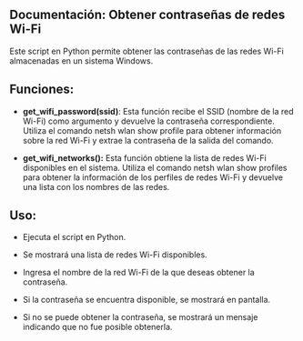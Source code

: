## Documentación: Obtener contraseñas de redes Wi-Fi

Este script en Python permite obtener las contraseñas de las redes Wi-Fi almacenadas en un sistema Windows.

## Funciones:

- **get_wifi_password(ssid)**: Esta función recibe el SSID (nombre de la red Wi-Fi) como argumento y devuelve la contraseña correspondiente. Utiliza el comando netsh wlan show profile para obtener información sobre la red Wi-Fi y extrae la contraseña de la salida del comando.

- **get_wifi_networks():** Esta función obtiene la lista de redes Wi-Fi disponibles en el sistema. Utiliza el comando netsh wlan show profiles para obtener la información de los perfiles de redes Wi-Fi y devuelve una lista con los nombres de las redes.

## Uso:

- Ejecuta el script en Python.

- Se mostrará una lista de redes Wi-Fi disponibles.

- Ingresa el nombre de la red Wi-Fi de la que deseas obtener la contraseña.

- Si la contraseña se encuentra disponible, se mostrará en pantalla.

- Si no se puede obtener la contraseña, se mostrará un mensaje indicando que no fue posible obtenerla.
